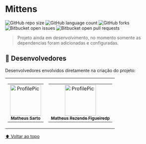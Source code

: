 # Mittens

![GitHub repo size](https://img.shields.io/github/repo-size/MatheusSarto/Mittens)
![GitHub language count](https://img.shields.io/github/languages/count/MatheusSarto/Mittens)
![GitHub forks](https://img.shields.io/github/forks/MatheusSarto/Mittens?style=social)
![Bitbucket open issues](https://img.shields.io/bitbucket/issues/MatheusSarto/Mittens)
![Bitbucket open pull requests](https://img.shields.io/bitbucket/pr-raw/MatheusSarto/Mittens)

> Projeto ainda em desenvolvimento, no momento somente as dependencias foram adicionadas e configuradas.

## 🤝 Desenvolvedores 

Desenvolvedores envolvidos diretamente na criação do projeto:

<table border="0" cellspacing="0" cellpadding="0">
 <tr>
 <td>
  <table>
    <tr>
      <td align="center">
        <a href="https://github.com/MatheusSarto" target="_blank">
          <img src="https://github.com/MatheusSarto.png" width="100px;" alt="ProfilePic"/><br>
          <sub>
            <b>Matheus Sarto</b>
          </sub>
        </a>
      </td>
    </tr>
  </table>
</td>
 <td>
  <table>
    <tr>
      <td align="center">
        <a href="https://github.com/AshnOne" target="_blank">
          <img src="https://github.com/AshnOne.png" width="100px;" alt="ProfilePic"/><br>
          <sub>
            <b>Matheus Rezende Figueiredp</b>
          </sub>
        </a>
      </td>
    </tr>
  </table>
 </td>
 </tr>
</table>

[⬆ Voltar ao topo](#GGMaker)<br>
